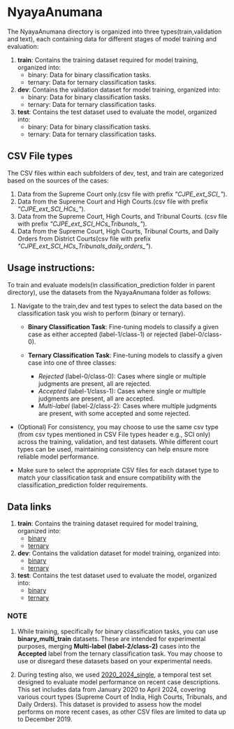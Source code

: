 # NyayaAnumana

The NyayaAnumana directory is organized into three types(train,validation and text), each containing data for different stages of model training and evaluation:

1. **train**: Contains the training dataset required for model training, organized into:
	 - binary: Data for binary classification tasks.
	 - ternary: Data for ternary classification tasks.
2. **dev**: Contains the validation dataset for model training, organized into:
	 - binary: Data for binary classification tasks.
	 - ternary: Data for ternary classification tasks.
3. **test**: Contains the test dataset used to evaluate the model, organized into:
	 - binary: Data for binary classification tasks.
	 - ternary: Data for ternary classification tasks.
 
 ## CSV File types
 
The CSV files within each subfolders of dev, test, and train are categorized based on the sources of the cases:
 1. Data from the Supreme Court only.(csv file with prefix *"CJPE_ext_SCI_"*).
 2. Data from the Supreme Court and High Courts.(csv file with prefix *"CJPE_ext_SCI_HCs_"*).
 3. Data from the Supreme Court, High Courts, and Tribunal Courts. (csv file with prefix *"CJPE_ext_SCI_HCs_Tribunals_"*).
 4. Data from the Supreme Court, High Courts, Tribunal Courts, and Daily Orders from District Courts(csv file with prefix *"CJPE_ext_SCI_HCs_Tribunals_daily_orders_"*).
 
 ## Usage instructions:
 
To train and evaluate models(in classification_prediction folder in parent directory), use the datasets from the NyayaAnumana folder as follows:
 
1. Navigate to the train,dev and test types to select the data based on the classification task you wish to perform (binary or ternary).
	- **Binary Classification Task**: Fine-tuning models to classify a given case as either accepted (label-1/class-1) or rejected (label-0/class-0).

	- **Ternary Classification Task**: Fine-tuning models to classify a given case into one of three classes:
	   - *Rejected* (label-0/class-0): Cases where single or multiple judgments are present, all are rejected.
	   - *Accepted* (label-1/class-1): Cases where single or multiple judgments are present, all are accepted.
	   - *Multi-label* (label-2/class-2): Cases where multiple judgments are present, with some accepted and some rejected.
   
 - (Optional)  For consistency, you may choose to use the same csv type (from csv types mentioned in CSV File types header e.g., SCI only) across the training, validation, and test datasets. While different court types can be used, maintaining consistency can help ensure more reliable model performance.
 
 - Make sure to select the appropriate CSV files for each dataset type to match your classification task and ensure compatibility with the classification_prediction folder requirements.
 
 ## Data links

1. **train**: Contains the training dataset required for model training, organized into:
	 - [binary](https://huggingface.co/datasets/L-NLProc/NyayaAnumana-Classification-Data/resolve/main/train/binary_multi_train.zip)
	 - [ternary](https://huggingface.co/datasets/L-NLProc/NyayaAnumana-Classification-Data/resolve/main/train/ternary_multi_train.zip)
2. **dev**: Contains the validation dataset for model training, organized into:
	 - [binary](https://huggingface.co/datasets/L-NLProc/NyayaAnumana-Classification-Data/tree/main/dev/binary)
	 - [ternary](https://huggingface.co/datasets/L-NLProc/NyayaAnumana-Classification-Data/tree/main/dev/ternary)
3. **test**: Contains the test dataset used to evaluate the model, organized into:
	 - [binary](https://huggingface.co/datasets/L-NLProc/NyayaAnumana-Classification-Data/tree/main/test/binary)
	 - [ternary](https://huggingface.co/datasets/L-NLProc/NyayaAnumana-Classification-Data/tree/main/test/ternary)

	 
 ### NOTE
 
1. While training, specifically for binary classification tasks, you can use **binary_multi_train** datasets. These are intended for experimental purposes, merging **Multi-label (label-2/class-2)** cases into the **Accepted** label from the ternary classification task. You may choose to use or disregard these datasets based on your experimental needs.

2. During testing also, we used [2020_2024_single](https://huggingface.co/datasets/L-NLProc/NyayaAnumana-Classification-Data/resolve/main/test/2020_2024_single.zip), a temporal test set designed to evaluate model performance on recent case descriptions. This set includes data from January 2020 to April 2024, covering various court types (Supreme Court of India, High Courts, Tribunals, and Daily Orders). This dataset is provided to assess how the model performs on more recent cases, as other CSV files are limited to data up to December 2019.
 
